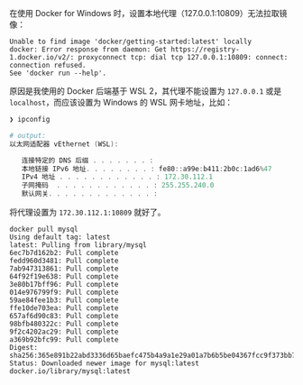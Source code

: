 在使用 Docker for Windows 时，设置本地代理（127.0.0.1:10809）无法拉取镜像：

``` shell
Unable to find image 'docker/getting-started:latest' locally
docker: Error response from daemon: Get https://registry-1.docker.io/v2/: proxyconnect tcp: dial tcp 127.0.0.1:10809: connect: connection refused.
See 'docker run --help'.
```

原因是我使用的 Docker 后端基于 WSL 2，其代理不能设置为 `127.0.0.1` 或是 `localhost`，而应该设置为 Windows 的 WSL 网卡地址，比如：

``` powershell
❯ ipconfig

# output:
以太网适配器 vEthernet (WSL):

   连接特定的 DNS 后缀 . . . . . . . :
   本地链接 IPv6 地址. . . . . . . . : fe80::a99e:b411:2b0c:1ad6%47
   IPv4 地址 . . . . . . . . . . . . : 172.30.112.1
   子网掩码  . . . . . . . . . . . . : 255.255.240.0
   默认网关. . . . . . . . . . . . . :
```

将代理设置为 `172.30.112.1:10809` 就好了。

``` shell
docker pull mysql
Using default tag: latest
latest: Pulling from library/mysql
6ec7b7d162b2: Pull complete
fedd960d3481: Pull complete
7ab947313861: Pull complete
64f92f19e638: Pull complete
3e80b17bff96: Pull complete
014e976799f9: Pull complete
59ae84fee1b3: Pull complete
ffe10de703ea: Pull complete
657af6d90c83: Pull complete
98bfb480322c: Pull complete
9f2c4202ac29: Pull complete
a369b92bfc99: Pull complete
Digest: sha256:365e891b22abd3336d65baefc475b4a9a1e29a01a7b6b5be04367fcc9f373bb7
Status: Downloaded newer image for mysql:latest
docker.io/library/mysql:latest
```

